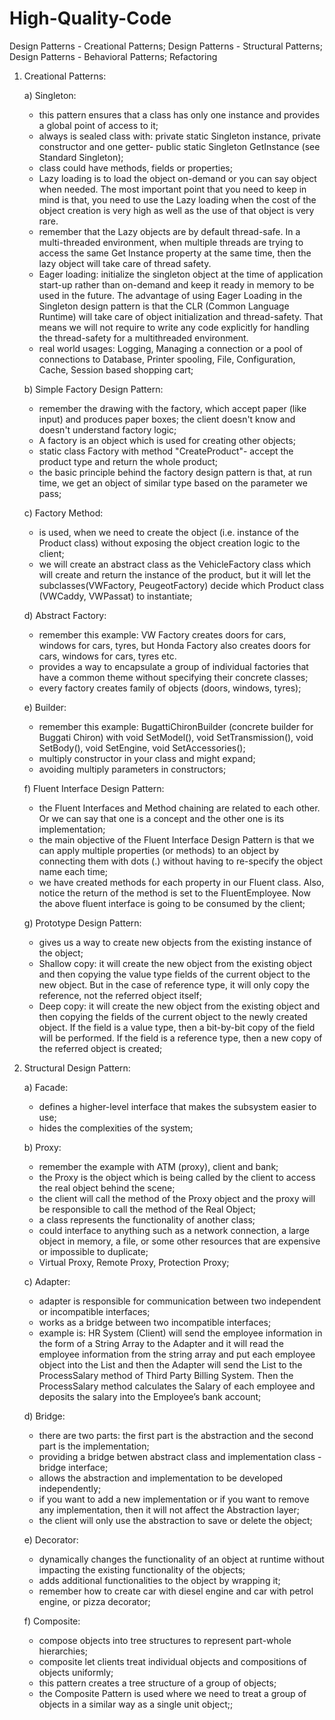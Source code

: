 # High-Quality-Code
Design Patterns - Creational Patterns; Design Patterns - Structural Patterns; Design Patterns - Behavioral Patterns; Refactoring 
1. Creational Patterns:

    a) Singleton:
      - this pattern ensures that a class has only one instance and provides a global point of access to it;
      - always is sealed class with: private static Singleton instance, private constructor and one getter- public static Singleton GetInstance (see Standard Singleton);
      - class could have methods, fields or properties;
      - Lazy loading is to load the object on-demand or you can say object when needed. The most important point that you need to keep in mind is that, you need to use the Lazy               loading when the cost of the object creation is very high as well as the use of that object is very rare. 
      - remember that the Lazy<T> objects are by default thread-safe. In a multi-threaded environment, when multiple threads are trying to access the same Get Instance property at           the same time, then the lazy object will take care of thread safety.   
      - Eager loading: initialize the singleton object at the time of application start-up rather than on-demand and keep it ready in memory to be used in the future. The advantage           of using Eager Loading in the Singleton design pattern is that the CLR (Common Language Runtime) will take care of object initialization and thread-safety. That means we will         not require to write any code explicitly for handling the thread-safety for a multithreaded environment.
      - real world usages: Logging, Managing a connection or a pool of connections to Database, Printer spooling, File, Configuration, Cache, Session based shopping cart;
    
    b) Simple Factory Design Pattern:
      - remember the drawing with the factory, which accept paper (like input) and produces paper boxes; the client doesn't know and doesn't understand factory logic;
      - A factory is an object which is used for creating other objects;
      - static class Factory with method "CreateProduct"- accept the product type and return the whole product;
      - the basic principle behind the factory design pattern is that, at run time, we get an object of similar type based on the parameter we pass; 
     
     c) Factory Method:
      - is used, when we need to create the object (i.e. instance of the Product class) without exposing the object creation logic to the client;
      - we will create an abstract class as the VehicleFactory class which will create and return the instance of the product, but it will let the                                             subclasses(VWFactory, PeugeotFactory) decide which Product class (VWCaddy, VWPassat) to instantiate;
      
      d) Abstract Factory:      
      - remember this example: VW Factory creates doors for cars, windows for cars, tyres, but Honda Factory also creates doors for cars, windows for cars, tyres etc.
      - provides a way to encapsulate a group of individual factories that have a common theme without specifying their concrete classes;
      - every factory creates family of objects (doors, windows, tyres);
      
      e) Builder:
      - remember this example: BugattiChironBuilder (concrete builder for Buggati Chiron) with void SetModel(), void SetTransmission(), void SetBody(), void SetEngine, void                   SetAccessories();
      - multiply constructor in your class and might expand;
      - avoiding multiply parameters in constructors;
    
      f) Fluent Interface Design Pattern:
      - the Fluent Interfaces and Method chaining are related to each other. Or we can say that one is a concept and the other one is its implementation;
      - the main objective of the Fluent Interface Design Pattern is that we can apply multiple properties (or methods) to an object by connecting them with dots (.) without having           to re-specify the object name each time;
      - we have created methods for each property in our Fluent class. Also, notice the return of the method is set to the FluentEmployee. Now the above fluent interface is going to         be consumed by the client;
      
      g) Prototype Design Pattern:
      - gives us a way to create new objects from the existing instance of the object;
      - Shallow copy: it will create the new object from the existing object and then copying the value type fields of the current object to the new object. But in the case of               reference type, it will only copy the reference, not the referred object itself;
      - Deep copy: it will create the new object from the existing object and then copying the fields of the current object to the newly created object. If the field is a value type,         then a bit-by-bit copy of the field will be performed. If the field is a reference type, then a new copy of the referred object is created;
    
   
    
    
    
2. Structural Design Pattern:
    
      a) Facade:
      - defines a higher-level interface that makes the subsystem easier to use;
      - hides the complexities of the system;
    
     b) Proxy:
      - remember the example with ATM (proxy), client and bank;
      - the Proxy is the object which is being called by the client to access the real object behind the scene;
      - the client will call the method of the Proxy object and the proxy will be responsible to call the method of the Real Object;
      - a class represents the functionality of another class;
      - could interface to anything such as a network connection, a large object in memory, a file, or some other resources that are expensive or impossible to duplicate;
      - Virtual Proxy, Remote Proxy, Protection Proxy;
    
    c) Adapter:
     - adapter is responsible for communication between two independent or incompatible interfaces;
     - works as a bridge between two incompatible interfaces;
     - example is: HR System (Client) will send the employee information in the form of a String Array to the Adapter and it will read the employee information from the string array        and put each employee object into the List<Employee> and then the Adapter will send the List<Employee> to the ProcessSalary method of Third Party Billing System. Then the            ProcessSalary method calculates the Salary of each employee and deposits the salary into the Employee’s bank account;
    
    d) Bridge:
      - there are two parts: the first part is the abstraction and the second part is the implementation;
      - providing a bridge betwen abstract class and implementation class - bridge interface;
      - allows the abstraction and implementation to be developed independently;
      - if you want to add a new implementation or if you want to remove any implementation, then it will not affect the Abstraction layer;
      - the client will only use the abstraction to save or delete the object;
    
    e) Decorator:
     - dynamically changes the functionality of an object at runtime without impacting the existing functionality of the objects;
     - adds additional functionalities to the object by wrapping it;
     - remember how to create car with diesel engine and car with petrol engine, or pizza decorator;
    
    f) Composite:
     - compose objects into tree structures to represent part-whole hierarchies;
     - composite let clients treat individual objects and compositions of objects uniformly;
     - this pattern creates a tree structure of a group of objects;
     - the Composite Pattern is used where we need to treat a group of objects in a similar way as a single unit object;;


    
    
    
    
